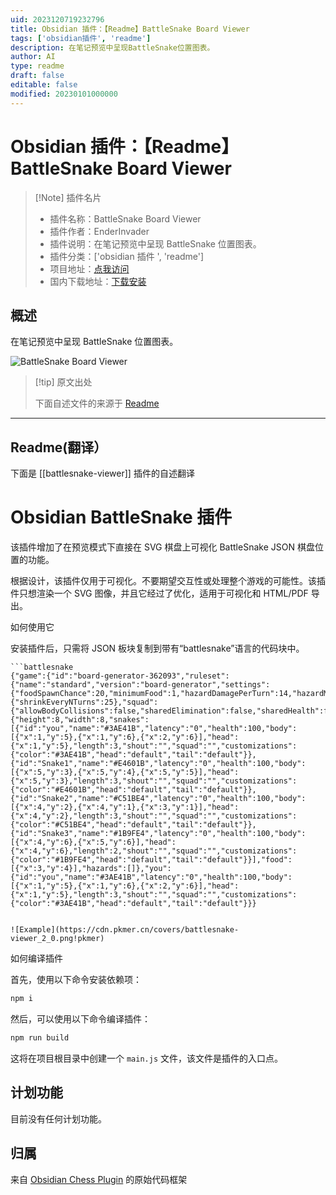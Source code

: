 ```yaml
---
uid: 2023120719232796
title: Obsidian 插件：【Readme】BattleSnake Board Viewer
tags: ['obsidian插件', 'readme']
description: 在笔记预览中呈现BattleSnake位置图表。
author: AI
type: readme
draft: false
editable: false
modified: 20230101000000
---
```


# Obsidian 插件：【Readme】BattleSnake Board Viewer

> [!Note] 插件名片
> - 插件名称：BattleSnake Board Viewer
> - 插件作者：EnderInvader
> - 插件说明：在笔记预览中呈现 BattleSnake 位置图表。
> - 插件分类：['obsidian 插件 ', 'readme']
> - 项目地址：[点我访问](https://github.com/EnderInvader/battlesnake-viewer)
> - 国内下载地址：[下载安装](https://pkmer.cn/products/plugin/pluginMarket/?battlesnake-viewer)

## 概述

在笔记预览中呈现 BattleSnake 位置图表。

![BattleSnake Board Viewer](https://cdn.pkmer.cn/covers/battlesnake-viewer.png!pkmer)

> [!tip] 原文出处
>
>下面自述文件的来源于 [Readme](https://ghproxy.net/https://raw.githubusercontent.com/EnderInvader/battlesnake-viewer/master/README.md)
>

---

## Readme(翻译）

下面是 [[battlesnake-viewer]] 插件的自述翻译

# Obsidian BattleSnake 插件

该插件增加了在预览模式下直接在 SVG 棋盘上可视化 BattleSnake JSON 棋盘位置的功能。

根据设计，该插件仅用于可视化。不要期望交互性或处理整个游戏的可能性。该插件只想渲染一个 SVG 图像，并且它经过了优化，适用于可视化和 HTML/PDF 导出。

如何使用它

安装插件后，只需将 JSON 板块复制到带有“battlesnake”语言的代码块中。

```
```battlesnake
{"game":{"id":"board-generator-362093","ruleset":{"name":"standard","version":"board-generator","settings":{"foodSpawnChance":20,"minimumFood":1,"hazardDamagePerTurn":14,"hazardMap":"","hazardMapAuthor":"","royale":{"shrinkEveryNTurns":25},"squad":{"allowBodyCollisions":false,"sharedElimination":false,"sharedHealth":false,"sharedLength":false}}},"map":"","timeout":500,"source":""},"turn":123,"board":{"height":8,"width":8,"snakes":[{"id":"you","name":"#3AE41B","latency":"0","health":100,"body":[{"x":1,"y":5},{"x":1,"y":6},{"x":2,"y":6}],"head":{"x":1,"y":5},"length":3,"shout":"","squad":"","customizations":{"color":"#3AE41B","head":"default","tail":"default"}},{"id":"Snake1","name":"#E4601B","latency":"0","health":100,"body":[{"x":5,"y":3},{"x":5,"y":4},{"x":5,"y":5}],"head":{"x":5,"y":3},"length":3,"shout":"","squad":"","customizations":{"color":"#E4601B","head":"default","tail":"default"}},{"id":"Snake2","name":"#C51BE4","latency":"0","health":100,"body":[{"x":4,"y":2},{"x":4,"y":1},{"x":3,"y":1}],"head":{"x":4,"y":2},"length":3,"shout":"","squad":"","customizations":{"color":"#C51BE4","head":"default","tail":"default"}},{"id":"Snake3","name":"#1B9FE4","latency":"0","health":100,"body":[{"x":4,"y":6},{"x":5,"y":6}],"head":{"x":4,"y":6},"length":2,"shout":"","squad":"","customizations":{"color":"#1B9FE4","head":"default","tail":"default"}}],"food":[{"x":3,"y":4}],"hazards":[]},"you":{"id":"you","name":"#3AE41B","latency":"0","health":100,"body":[{"x":1,"y":5},{"x":1,"y":6},{"x":2,"y":6}],"head":{"x":1,"y":5},"length":3,"shout":"","squad":"","customizations":{"color":"#3AE41B","head":"default","tail":"default"}}}
```

```

![Example](https://cdn.pkmer.cn/covers/battlesnake-viewer_2_0.png!pkmer)
```

如何编译插件

首先，使用以下命令安装依赖项：

```bash
npm i
```

然后，可以使用以下命令编译插件：

```bash
npm run build
```

这将在项目根目录中创建一个 `main.js` 文件，该文件是插件的入口点。

## 计划功能

目前没有任何计划功能。

## 归属

来自 [Obsidian Chess Plugin](https://github.com/THeK3nger/obsidian-chessboard) 的原始代码框架
